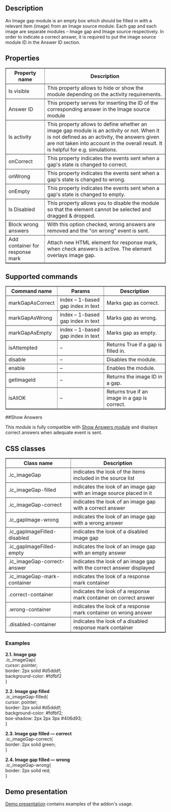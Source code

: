 ## Description
An Image gap module is an empty box which should be filled in with a relevant item (image) from an Image source module. Each gap and each image are separate modules – Image gap and Image source respectively. In order to indicate a correct answer, it is required to put the image source module ID in the Answer ID section.

## Properties

<table border='1'>
<tbody>
    <tr>
        <th>Property name</th>
        <th>Description</th> 
    </tr>
<tr>
        <td>Is visible</td>
        <td>This property allows to hide or show the module depending on the activity requirements.</td> 
    </tr>
    <tr>
        <td>Answer ID</td>
        <td>This property serves for inserting the ID of the corresponding answer in the Image source module</td> 
    </tr>
<tr>
        <td>Is activity</td>
        <td>This property allows to define whether an image gap module is an activity or not. When it is not defined as an activity, the answers given are not taken into account in the overall result. It is helpful for e.g. simulations.</td> 
    </tr>
    <tr>
        <td>onCorrect</td>
        <td>This property indicates the events sent when a gap's state is changed to correct.</td> 
    </tr>
    <tr>
        <td>onWrong</td>
        <td>This property indicates the events sent when a gap's state is changed to wrong.</td> 
    </tr>
    <tr>
        <td>onEmpty</td>
        <td>This property indicates the events sent when a gap's state is changed to empty.</td> 
    </tr>
    <tr>
        <td>Is Disabled</td>
        <td>This property allows you to disable the module so that the element cannot be selected and dragged & dropped.</td> 
    </tr>
    <tr>
        <td>Block wrong answers</td>
        <td>With this option checked, wrong answers are removed and the "on wrong" event is sent.</td>
    </tr>
    <tr>
        <td>Add container for response mark</td>
        <td>Attach new HTML element for response mark, when check answers is active. The element overlays image gap.</td>
    </tr>
</tbody>
</table>

## Supported commands

<table border='1'>
<tbody>
    <tr>
        <th>Command name</th>
        <th>Params</th> 
        <th>Description</th> 
    </tr>
    <tr>
        <td>markGapAsCorrect</td>
        <td>index – 1-based gap index in text</td> 
        <td>Marks gap as correct.</td> 
    </tr>
    <tr>
        <td>markGapAsWrong</td>
        <td>index – 1-based gap index in text</td> 
        <td>Marks gap as wrong.</td> 
    </tr>
    <tr>
        <td>markGapAsEmpty</td>
        <td>index – 1-based gap index in text</td> 
        <td>Marks gap as empty.</td> 
    </tr>
    <tr>
        <td>isAttempted</td>
        <td>–</td> 
        <td>Returns True if a gap is filled in.</td> 
    </tr>
    <tr>
        <td>disable</td>
        <td>–</td> 
        <td>Disables the module.</td> 
    </tr>
    <tr>
        <td>enable</td>
        <td>–</td> 
        <td>Enables the module.</td> 
    </tr>
    <tr>
        <td>getImageId</td>
        <td>–</td> 
        <td>Returns the image ID in a gap.</td> 
    </tr>
    <tr>
        <td>isAllOK</td>
        <td>–</td> 
        <td>Returns true if an image in a gap is correct.</td> 
    </tr>
</tbody>
</table>

##Show Answers

This module is fully compatible with [Show Answers module](/doc/page/Show-Answers "Show Answers module") and displays correct answers when adequate event is sent.

## CSS classes

<table border='1'>
<tbody>
    <tr>
        <th>Class name</th>
        <th>Description</th> 
    </tr>
    <tr>
        <td>.ic_imageGap</td>
        <td>indicates the look of the items included in the source list</td> 
    </tr>
    <tr>
        <td>.ic_imageGap-filled</td>
        <td>indicates the look of an image gap with an image source placed in it</td> 
    </tr>
<tr>
        <td>.ic_imageGap-correct</td>
        <td>indicates the look of an image gap with a correct answer</td> 
    </tr>
    <tr>
        <td>.ic_gapImage-wrong</td>
        <td>indicates the look of an image gap with a wrong answer</td> 
    </tr>
    <tr>
        <td>.ic_gapImageFilled-disabled</td>
        <td>indicates the look of a disabled image gap</td> 
    </tr>
    <tr>
        <td>.ic_gapImageFilled-empty</td>
        <td>indicates the look of an image gap with an empty answer</td> 
    </tr>
    <tr>
        <td>.ic_imageGap-correct-answer</td>
        <td>indicates the look of an image gap with the correct answer displayed</td>
    </tr>
    <tr>
        <td>.ic_imageGap-mark-container</td>
        <td>indicates the look of a response mark container</td>
    </tr>
    <tr>
        <td>.correct-container</td>
        <td>indicates the look of a response mark container on correct answer</td>
    </tr>
    <tr>
        <td>.wrong-container</td>
        <td>indicates the look of a response mark container on wrong answer</td>
    </tr>
    <tr>
        <td>.disabled-container</td>
        <td>indicates the look of a disabled response mark container</td>
    </tr>
</tbody>
</table>
    
    
### Examples

  **2.1. Image gap**   
.ic_imageGap{  
cursor: pointer;  
border: 2px solid #d5dddf;  
background-color: #fdfbf2  
}  

**2.2. Image gap filled**  
.ic_imageGap-filled{  
cursor: pointer;  
border: 2px solid #d5dddf;  
background-color: #fdfbf2;  
box-shadow: 2px 2px 3px #406d93;  
}

**2.3. Image gap filled — correct**  
.ic_imageGap-correct{   
border: 2px solid green;  
}  

**2.4. Image gap filled — wrong**  
.ic_imageGap-wrong{  
border: 2px solid red;  
}  
 
## Demo presentation
[Demo presentation](/embed/6628181474803712 "Demo presentation") contains examples of the addon's usage.                       